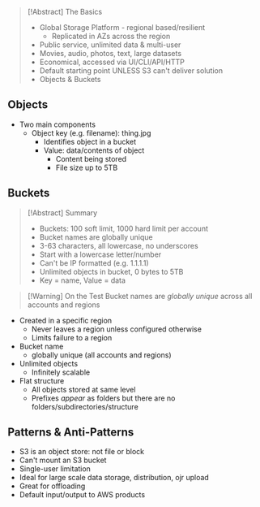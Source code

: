 >[!Abstract] The Basics
> - Global Storage Platform - regional based/resilient
> 	- Replicated in AZs across the region
> - Public service, unlimited data & multi-user
> - Movies, audio, photos, text, large datasets
> - Economical, accessed via UI/CLI/API/HTTP
> - Default starting point UNLESS  S3 can't deliver solution
> - Objects & Buckets

## Objects

- Two main components
	- Object key (e.g. filename): thing.jpg
		- Identifies object in a bucket
		- Value: data/contents of object
			- Content being stored
			- File size up to 5TB

## Buckets

>[!Abstract] Summary
> - Buckets: 100 soft limit, 1000 hard limit per account
> - Bucket names are globally unique
> - 3-63 characters, all lowercase, no underscores
> - Start with a lowercase letter/number
> - Can't be IP formatted (e.g. 1.1.1.1)
> - Unlimited objects in bucket, 0 bytes to 5TB
> - Key = name, Value = data

>[!Warning] On the Test
> Bucket names are *globally unique* across all accounts and regions

- Created in a specific region
	- Never leaves a region unless configured otherwise
	- Limits failure to a region
- Bucket name
	- globally unique (all accounts and regions)
- Unlimited objects
	- Infinitely scalable
- Flat structure
	- All objects stored at same level
	- Prefixes *appear* as folders but there are no folders/subdirectories/structure

## Patterns & Anti-Patterns

- S3 is an object store: not file or block
- Can't mount an S3 bucket
- Single-user limitation
- Ideal for large scale data storage, distribution, ojr upload
- Great for offloading
- Default input/output to AWS products